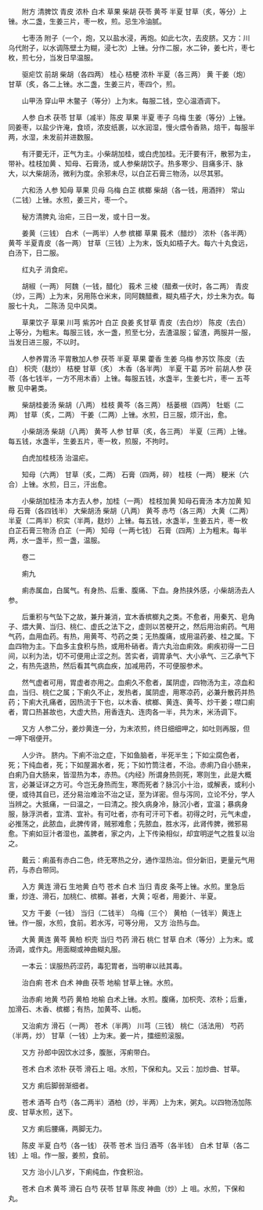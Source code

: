 <!-- { "loadSidebar": true } -->
　　附方  清脾饮 青皮 浓朴 白术 草果 柴胡 茯苓 黄芩 半夏 甘草（炙，等分）上锉。水二盏，生姜三片，枣一枚，煎。忌生冷油腻。

　　七枣汤 附子（一个，炮，又以盐水浸，再炮。如此七次，去皮脐。又方：川乌代附子，以水调陈壁土为糊，浸七次）上锉。分作二服，水二钟，姜七片，枣七枚，煎七分，当发日早温服。

　　驱疟饮 前胡 柴胡（各四两） 桂心 桔梗 浓朴 半夏（各三两） 黄 干姜（炮） 甘草（炙，各二上锉。水二盏，生姜三片，枣四个，煎。

　　山甲汤 穿山甲 木鳖子（等分）上为末。每服二钱，空心温酒调下。

　　人参 白术 茯苓 甘草（减半）陈皮 草果 半夏 枣子 乌梅 生姜（等分）上锉。同姜枣，以盐少许淹，食顷，浓皮纸裹，以水润湿，慢火煨令香熟，焙干，每服半两，水湿，未发前并进数服。

　　有汗要无汗，正气为主。小柴胡加桂，或白虎加桂。无汗要有汗，散邪为主，带补。桂枝加黄 、知母、石膏汤，或人参柴胡饮子。热多寒少、目痛多汗、脉大，以大柴胡汤，微利为度。余邪未尽，以白芷石膏三物汤，以尽其邪。

　　六和汤 人参 知母 草果 贝母 乌梅 白芷 槟榔 柴胡（各一钱，用酒拌） 常山（二钱）上锉。水煎，姜三片，枣一个。

　　秘方清脾丸  治疟，三日一发，或十日一发。

　　姜黄（三钱） 白术（一两半）人参 槟榔 草果 莪术（醋炒） 浓朴（各半两） 黄芩 半夏青皮（各一两） 甘草（三钱）上为末，饭丸如梧子大。每六十丸食远，白汤下，日二服。

　　红丸子  消食疟。

　　胡椒（一两） 阿魏（一钱，醋化） 莪术 三棱（醋煮一伏时，各二两） 青皮（炒，三两）上为末，另用陈仓米末，同阿魏醋煮，糊丸梧子大，炒土朱为衣。每服七十丸， 二陈汤  见中风类。

　　草果饮子 草果 川芎 紫苏叶 白芷 良姜 炙甘草 青皮（去白炒） 陈皮（去白）上等分，为粗末。每服三钱，水一盏，煎至七分，去渣温服；留渣，两服并一服，当发日进三服，不以时。

　　人参养胃汤 平胃散加人参 茯苓 半夏 草果 藿香 生姜 乌梅 参苏饮 陈皮（去白） 枳壳（麸炒） 桔梗 甘草（炙） 木香（各半两） 半夏 干葛 苏叶 前胡人参 茯苓（各七钱半，一方不用木香）上锉。每服五钱，水盏半，生姜七片，枣一 五芩散  见中暑类。

　　柴胡桂姜汤 柴胡（八两） 桂枝 黄芩（各三两） 栝蒌根（四两） 牡蛎（二两） 甘草（炙，二两） 干姜（二两）上锉。水煎，日三服，烦汗出，愈。

　　小柴胡汤 柴胡（八两） 黄芩 人参 甘草（炙，各三两） 半夏（三两）上锉。每五钱，水盏半，生姜五片，枣一枚，煎服，不拘时。

　　白虎加桂枝汤  治温疟。

　　知母（六两） 甘草（炙，二两） 石膏（四两，碎） 桂枝（一两） 粳米（六合）上锉。水煎，日三，汗出愈。

　　小柴胡加桂汤 本方去人参，加桂（一两） 桂枝加黄 知母石膏汤 本方加黄 知母 石膏（各四钱半） 大柴胡汤 柴胡（八两） 黄芩 赤芍（各三两） 大黄（二两） 半夏（二两半）枳实（半两，麸炒）上锉。每五钱，水盏半，生姜五片，枣一枚 白芷石膏三物汤 白芷（一两） 知母（一两七钱） 石膏（四两）上为粗末。每半两，水一盏半，煎一盏，温服。

　　卷二

　　痢九

　　痢赤属血，白属气。有身热、后重、腹痛、下血。身热挟外感，小柴胡汤去人参。

　　后重积与气坠下之故，兼升兼消，宜木香槟榔丸之类。不愈者，用秦艽、皂角子、煨大黄、当归、桃仁、虚氏之法下之，虚则以苦梗开之，然后用治痢药。气用气药，血用血药。有热，用黄芩、芍药之类；无热腹痛，或用温药姜、桂之属。下血四物为主。下血多主食积与热，或用朴硝者。青六丸治血痢效。痢疾初得一二日间，以利为法，切不可便用止涩之剂。苦实者，调胃承气、大小承气、三乙承气下之，有热先退热，然后看其气病血疾，加减用药，不可便服参术。

　　然气虚者可用，胃虚者亦用之。血痢久不愈者，属阴虚，四物汤为主，凉血和血，当归、桃仁之属；下痢久不止，发热者，属阴虚，用寒凉药，必兼升散药并热药；下痢大孔痛者，因热流于下也，以木香、槟榔、黄连、黄芩、炒干姜；噤口痢者，胃口热甚故也，大虚大热，用香连丸、连肉各一半，共为末，米汤调下。

　　又方 人参二分，姜炒黄连一分，为末浓煎，终日细细呷之，如吐则再服，但一呷下咽便开。

　　人少许。 脐内。下痢不治之症，下如鱼脑者，半死半生；下如尘腐色者，死；下纯血者，死；下如屋漏水者，死；下如竹筒注者，不治。赤痢乃自小肠来，白痢乃自大肠来，皆湿热为本，赤热。《内经》所谓身热则死，寒则生，此是大概言，必兼证详之方可。今岂无身热而生，寒而死者？脉沉小十治，或解表，或利小便，或待其自已，还分易治难治不治之证，至为详密。但与泻同，立论不分，学人当辨之。大抵痛，一曰温之，一曰清之。按久病身冷，脉沉小者，宜温；暴病身服，脉浮洪者，宜清、宜补。有可吐者，亦有可汗可下者。初得之时，元气未虚，必推荡之，此脓血，此脾传肾，贼邪难愈；先脓血，胜水泻，此肾传脾，微邪易愈。下痢如豆汁者湿也，盖脾者，家之内，上下传染相似，却宜明逆气之胜复以治之。

　　戴云：痢虽有赤白二色，终无寒热之分，通作湿热治。但分新旧，更量元气用药，与赤白带同。

　　入方 黄连 滑石 生地黄 白芍 苍术 白术 当归 青皮 条芩上锉。水煎。里急后重，炒连、滑石，加桃仁、槟榔。甚者，大黄；呕者，用姜汁、半夏。

　　又方 干姜（一钱） 当归（二钱半） 乌梅（三个） 黄柏（一钱半）黄连上锉。作一服，水煎，食前。若水泻，可等分用， 又方  治热与血。

　　大黄 黄连 黄芩 黄柏 枳壳 当归 芍药 滑石 桃仁 甘草 白术（等分）上为末。或汤调，或作丸。用面糊或神曲糊丸服。

　　一本云：误服热药涩药，毒犯胃者，当明审以祛其毒。

　　治白痢 苍术 白术 神曲 茯苓 地榆 甘草上锉。水煎。

　　治赤痢 地黄 芍药 黄柏 地榆 白术上锉。水煎。腹痛，加枳壳、浓朴；后重，加滑石、木香、槟榔；有热，加黄芩、山栀。

　　又治痢方 滑石（一两） 苍术（半两） 川芎（三钱） 桃仁（活法用） 芍药（半两，炒） 甘草（一钱）上为末。姜一片，擂细煎滚服。

　　又方  孙郎中因饮水过多，腹胀，泻痢带白。

　　苍术 白术 浓朴 茯苓 滑石上 咀。水煎，下保和丸。又云：加炒曲、甘草。

　　又方  痢后脚弱渐细者。

　　苍术 酒芩 白芍（各二两半）酒柏（炒，半两）上为末，粥丸。以四物汤加陈皮、甘草水煎，送下。

　　又方  痢后腰痛，两脚无力。

　　陈皮 半夏 白芍（各一钱） 茯苓 苍术 当归 酒芩（各半钱） 白术 甘草（各二钱）上 咀。作一服，姜煎，食前。

　　又方  治小儿八岁，下痢纯血，作食积治。

　　苍术 白术 黄芩 滑石 白芍 茯苓 甘草 陈皮 神曲（炒）上 咀。水煎，下保和丸。


